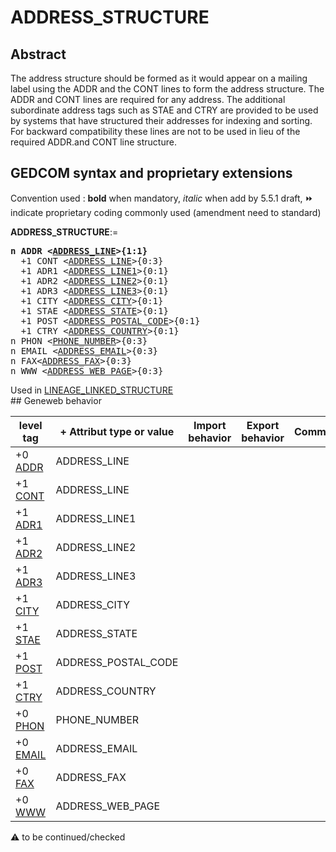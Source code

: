 ﻿# ADDRESS_STRUCTURE
## Abstract
The address structure should be formed as it would appear on a mailing label using the ADDR and
the CONT lines to form the address structure.  The ADDR and CONT lines are required for any
address. The additional subordinate address tags such as STAE and CTRY are provided to be used
by systems that have structured their addresses for indexing and sorting. For backward compatibility
these lines are not to be used in lieu of the required ADDR.and CONT line structure.


## GEDCOM syntax and proprietary extensions
Convention used : **bold** when mandatory, _italic_ when add by 5.5.1 draft, &#x23E9; indicate proprietary coding commonly used (amendment need to standard)<br />

**ADDRESS_STRUCTURE**:=
<pre>
<b>n ADDR &lt;<a href=Ged.ADDRESS_LINE.md>ADDRESS_LINE</a>&gt;{1:1}</b>
  +1 CONT &lt;<a href=Ged.ADDRESS_LINE.md>ADDRESS_LINE</a>&gt;{0:3}
  +1 ADR1 &lt;<a href=Ged.ADDRESS_LINE1.md>ADDRESS_LINE1</a>&gt;{0:1}
  +1 ADR2 &lt;<a href=Ged.ADDRESS_LINE2.md>ADDRESS_LINE2</a>&gt;{0:1}
  +1 ADR3 &lt;<a href=Ged.ADDRESS_LINE3.md>ADDRESS_LINE3</a>&gt;{0:1}
  +1 CITY &lt;<a href=Ged.ADDRESS_CITY.md>ADDRESS_CITY</a>&gt;{0:1}
  +1 STAE &lt;<a href=Ged.ADDRESS_STATE.md>ADDRESS_STATE</a>&gt;{0:1}
  +1 POST &lt;<a href=Ged.ADDRESS_POSTAL_CODE.md>ADDRESS_POSTAL_CODE</a>&gt;{0:1}
  +1 CTRY &lt;<a href=Ged.ADDRESS_COUNTRY.md>ADDRESS_COUNTRY</a>&gt;{0:1}
n PHON &lt;<a href=Ged.PHONE_NUMBER.md>PHONE_NUMBER</a>&gt;{0:3}
n EMAIL &lt;<a href=Ged.ADDRESS_EMAIL.md>ADDRESS_EMAIL</a>&gt;{0:3}
n FAX&lt;<a href=Ged.ADDRESS_FAX.md>ADDRESS_FAX</a>&gt;{0:3}
n WWW &lt;<a href=Ged.ADDRESS_WEB_PAGE.md>ADDRESS_WEB_PAGE</a>&gt;{0:3}
</pre>
Used in <a href=Ged.LINEAGE_LINKED_STRUCTURE.md>LINEAGE_LINKED_STRUCTURE</a><br />## Geneweb behavior

level tag  | + Attribut type or value | Import behavior | Export behavior  | Comment 
---------- | ------------- | :---------------: | :-----------------:| -----------
+0 <a href=Ged.GLOSSARY.md#addr>ADDR</a> | ADDRESS_LINE | | |
+1 <a href=Ged.GLOSSARY.md#cont>CONT</a> | ADDRESS_LINE | | |
+1 <a href=Ged.GLOSSARY.md#adr1>ADR1</a> | ADDRESS_LINE1 | | |
+1 <a href=Ged.GLOSSARY.md#adr2>ADR2</a> | ADDRESS_LINE2 | | |
+1 <a href=Ged.GLOSSARY.md#adr3>ADR3</a> | ADDRESS_LINE3 | | |
+1 <a href=Ged.GLOSSARY.md#city>CITY</a> | ADDRESS_CITY | | |
+1 <a href=Ged.GLOSSARY.md#stae>STAE</a> | ADDRESS_STATE | | |
+1 <a href=Ged.GLOSSARY.md#post>POST</a> | ADDRESS_POSTAL_CODE | | |
+1 <a href=Ged.GLOSSARY.md#ctry>CTRY</a> | ADDRESS_COUNTRY | | |
+0 <a href=Ged.GLOSSARY.md#phon>PHON</a> | PHONE_NUMBER | | |
+0 <a href=Ged.GLOSSARY.md#email>EMAIL</a> | ADDRESS_EMAIL | | |
+0 <a href=Ged.GLOSSARY.md#fax>FAX</a> | ADDRESS_FAX | | |
+0 <a href=Ged.GLOSSARY.md#www>WWW</a> | ADDRESS_WEB_PAGE | | |

:warning: to be continued/checked

